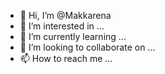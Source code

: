 - 👋 Hi, I’m @Makkarena
- 👀 I’m interested in ...
- 🌱 I’m currently learning ...
- 💞️ I’m looking to collaborate on ...
- 📫 How to reach me ...

<!---
Makkarena/Makkarena is a ✨ special ✨ repository because its `README.md` (this file) appears on your GitHub profile.
You can click the Preview link to take a look at your changes.
--->
